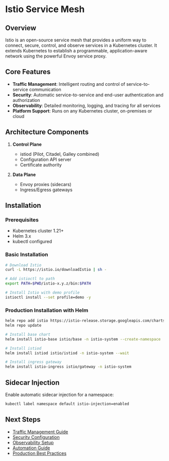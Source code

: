 # Istio Service Mesh

## Overview
Istio is an open-source service mesh that provides a uniform way to connect, secure, control, and observe services in a Kubernetes cluster. It extends Kubernetes to establish a programmable, application-aware network using the powerful Envoy service proxy.

## Core Features
- **Traffic Management**: Intelligent routing and control of service-to-service communication
- **Security**: Automatic service-to-service and end-user authentication and authorization
- **Observability**: Detailed monitoring, logging, and tracing for all services
- **Platform Support**: Runs on any Kubernetes cluster, on-premises or cloud

## Architecture Components
1. **Control Plane**
   - istiod (Pilot, Citadel, Galley combined)
   - Configuration API server
   - Certificate authority

2. **Data Plane**
   - Envoy proxies (sidecars)
   - Ingress/Egress gateways

## Installation

### Prerequisites
- Kubernetes cluster 1.21+
- Helm 3.x
- kubectl configured

### Basic Installation
```bash
# Download Istio
curl -L https://istio.io/downloadIstio | sh -

# Add istioctl to path
export PATH=$PWD/istio-x.y.z/bin:$PATH

# Install Istio with demo profile
istioctl install --set profile=demo -y
```

### Production Installation with Helm
```bash
helm repo add istio https://istio-release.storage.googleapis.com/charts
helm repo update

# Install base chart
helm install istio-base istio/base -n istio-system --create-namespace

# Install istiod
helm install istiod istio/istiod -n istio-system --wait

# Install ingress gateway
helm install istio-ingress istio/gateway -n istio-system
```

## Sidecar Injection
Enable automatic sidecar injection for a namespace:
```bash
kubectl label namespace default istio-injection=enabled
```

## Next Steps
- [Traffic Management Guide](./traffic-management.md)
- [Security Configuration](./security.md)
- [Observability Setup](./observability.md)
- [Automation Guide](./automation.md)
- [Production Best Practices](./production-best-practices.md)